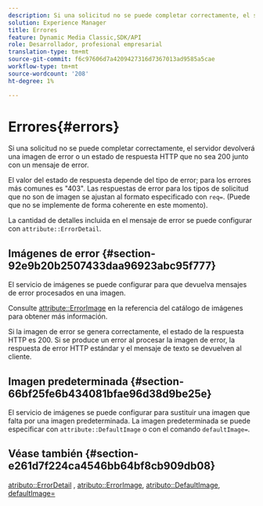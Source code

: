 ```yaml
---
description: Si una solicitud no se puede completar correctamente, el servidor devolverá una imagen de error o un estado de respuesta HTTP que no sea 200 junto con un mensaje de error.
solution: Experience Manager
title: Errores
feature: Dynamic Media Classic,SDK/API
role: Desarrollador, profesional empresarial
translation-type: tm+mt
source-git-commit: f6c97606d7a4209427316d7367013ad9585a5cae
workflow-type: tm+mt
source-wordcount: '208'
ht-degree: 1%

---
```



# Errores{#errors}

Si una solicitud no se puede completar correctamente, el servidor devolverá una imagen de error o un estado de respuesta HTTP que no sea 200 junto con un mensaje de error.

El valor del estado de respuesta depende del tipo de error; para los errores más comunes es &quot;403&quot;. Las respuestas de error para los tipos de solicitud que no son de imagen se ajustan al formato especificado con `req=`. (Puede que no se implemente de forma coherente en este momento).

La cantidad de detalles incluida en el mensaje de error se puede configurar con `attribute::ErrorDetail`.

## Imágenes de error {#section-92e9b20b2507433daa96923abc95f777}

El servicio de imágenes se puede configurar para que devuelva mensajes de error procesados en una imagen.

Consulte [attribute::ErrorImage](../../../../../is-api/image-catalog/image-serving-api-ref/c-image-catalog-reference/c-attributes-reference/r-errorimage.md#reference-c494d5d8b2584fe3800f35baabd0292c) en la referencia del catálogo de imágenes para obtener más información.

Si la imagen de error se genera correctamente, el estado de la respuesta HTTP es 200. Si se produce un error al procesar la imagen de error, la respuesta de error HTTP estándar y el mensaje de texto se devuelven al cliente.

## Imagen predeterminada {#section-66bf25fe6b434081bfae96d38d9be25e}

El servicio de imágenes se puede configurar para sustituir una imagen que falta por una imagen predeterminada. La imagen predeterminada se puede especificar con `attribute::DefaultImage` o con el comando `defaultImage=`.

## Véase también {#section-e261d7f224ca4546bb64bf8cb909db08}

[atributo::ErrorDetail](../../../../../is-api/image-catalog/image-serving-api-ref/c-image-catalog-reference/c-attributes-reference/r-errordetail.md#reference-4987c8cddcba4c88960170e49cafc561) ,  [atributo::ErrorImage](../../../../../is-api/image-catalog/image-serving-api-ref/c-image-catalog-reference/c-attributes-reference/r-errorimage.md#reference-c494d5d8b2584fe3800f35baabd0292c),  [atributo::DefaultImage](../../../../../is-api/image-catalog/image-serving-api-ref/c-image-catalog-reference/c-attributes-reference/r-is-cat-defaultimage.md#reference-8e9900e129f54ed68462a3c2fc3bc433),  [defaultImage=](../../../../../is-api/http-ref/image-serving-api-ref/c-http-protocol-reference/c-command-reference/r-is-http-defaultimage.md#reference-209aa6ce830f490483412eb26af67fd2)

